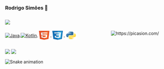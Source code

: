 ### Rodrigo Simões 👋
##
<div>
  <a href="https://github.com/RodrigoSimoes-22001628">
  <img height="140em" src="https://github-readme-stats.vercel.app/api?username=RodrigoSimoes-22001628&show_icons=true&theme=dark&include_all_commits=true&count_private=true"/
</div>
<div style="display: inline_block"><br>
  <img align="center" alt="Java" height="30" width="40" src="https://cdn.jsdelivr.net/gh/devicons/devicon/icons/java/java-original.svg" />
  <img  align="center" alt="Kotlin" height="30" width="40" src="https://cdn.jsdelivr.net/gh/devicons/devicon/icons/kotlin/kotlin-original-wordmark.svg" />
  <img align="center" alt="HTML" height="30" width="40" src="https://raw.githubusercontent.com/devicons/devicon/master/icons/html5/html5-original.svg">
  <img align="center" alt="CSS" height="30" width="40" src="https://raw.githubusercontent.com/devicons/devicon/master/icons/css3/css3-original.svg">
  <img align="center" alt="Python" height="30" width="40" src="https://raw.githubusercontent.com/devicons/devicon/master/icons/python/python-original.svg">
  <a href="https://picasion.com/"><img align = "right" src="https://i.picasion.com/pic92/86283ea05f7c9eab79194cf4ce41bcf3.gif" height="150" border="0" alt="https://picasion.com/" /></a>
</div>
  
   ##
  
  <a href = "mailto:simonadas2002@gmail.com"><img src="https://img.shields.io/badge/-Gmail-%23333?style=for-the-badge&logo=gmail&logoColor=white" target="_blank"></a>
  <a href="https://www.linkedin.com/in/rodrigo-sim%C3%B5es-6a2393207/" target="_blank"><img src="https://img.shields.io/badge/-LinkedIn-%230077B5?style=for-the-badge&logo=linkedin&logoColor=white" target="_blank"></a> 
  
  ![Snake animation](https://github.com/RodrigoSimoes-22001628/RodrigoSimoes-22001628/blob/output/github-contribution-grid-snake.svg)
  
